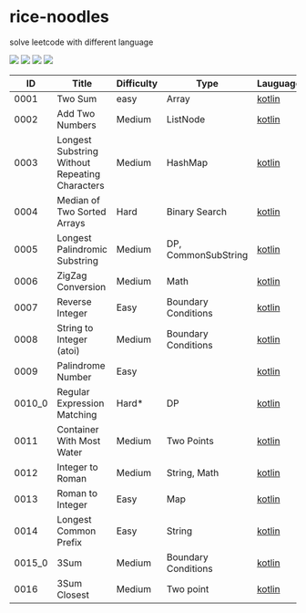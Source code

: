 # rice-noodles

solve leetcode with different language 

[![](https://img.shields.io/github/forks/yunshuipiao/rice-noodles.svg)](https://github.com/yunshuipiao/rice-noodles)
[![](https://img.shields.io/github/stars/yunshuipiao/rice-noodles.svg)](https://github.com/yunshuipiao/rice-noodles)
[![](https://img.shields.io/github/license/yunshuipiao/rice-noodles.svg)](https://github.com/yunshuipiao/rice-noodles)
[![](https://img.shields.io/github/followers/yunshuipiao.svg)](https://github.com/yunshuipiao)


ID | Title | Difficulty| Type | Lauguage 
---- | --- | --- | ---| ---|
0001 | Two Sum | easy | Array | [kotlin](https://github.com/yunshuipiao/rice-noodles/issues/1)
0002 | Add Two Numbers | Medium | ListNode | [kotlin](https://github.com/yunshuipiao/rice-noodles/issues/2)
0003 | Longest Substring Without Repeating Characters | Medium | HashMap | [kotlin](https://github.com/yunshuipiao/rice-noodles/issues/3)
0004 | Median of Two Sorted Arrays | Hard | Binary Search | [kotlin](https://github.com/yunshuipiao/rice-noodles/issues/4)
0005 | Longest Palindromic Substring | Medium | DP, CommonSubString | [kotlin](https://github.com/yunshuipiao/rice-noodles/issues/5)
0006 | ZigZag Conversion | Medium | Math | [kotlin](https://github.com/yunshuipiao/rice-noodles/issues/6)
0007 | Reverse Integer | Easy | Boundary Conditions | [kotlin](https://github.com/yunshuipiao/rice-noodles/issues/7)
0008 | String to Integer (atoi) | Medium | Boundary Conditions | [kotlin](https://github.com/yunshuipiao/rice-noodles/issues/8)
0009 |  Palindrome Number | Easy |  | [kotlin](https://github.com/yunshuipiao/rice-noodles/issues/9)
0010_0 |  Regular Expression Matching | Hard* | DP | [kotlin](https://github.com/yunshuipiao/rice-noodles/issues/10)
0011 |  Container With Most Water | Medium | Two Points | [kotlin](https://github.com/yunshuipiao/rice-noodles/issues/11)
0012 |  Integer to Roman | Medium | String, Math | [kotlin](https://github.com/yunshuipiao/rice-noodles/issues/12)
0013 |  Roman to Integer | Easy | Map | [kotlin](https://github.com/yunshuipiao/rice-noodles/issues/13)
0014 |  Longest Common Prefix | Easy | String | [kotlin](https://github.com/yunshuipiao/rice-noodles/issues/14)
0015_0 |  3Sum | Medium | Boundary Conditions  | [kotlin](https://github.com/yunshuipiao/rice-noodles/issues/15)
0016 |  3Sum Closest | Medium | Two point | [kotlin](https://github.com/yunshuipiao/rice-noodles/issues/16)


